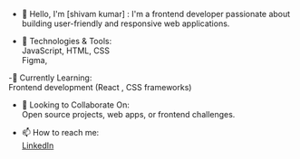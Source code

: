 - 👋 Hello, I'm [shivam kumar] : 
     I'm a frontend developer passionate about building user-friendly and responsive web applications.

- 🔧 Technologies & Tools:  
       JavaScript, HTML, CSS  
       Figma,

-🌱 Currently Learning:  
     Frontend development (React ,  CSS frameworks)

- 👯 Looking to Collaborate On:  
     Open source projects, web apps, or frontend challenges.

- 📫 How to reach me:  
     [LinkedIn]([https://www.linkedin.com/yourprofile](https://www.linkedin.com/in/shivam-kumar-929b33314/))  
<!---
shivamkr002/shivamkr002 is a ✨ special ✨ repository because its `README.md` (this file) appears on your GitHub profile.
You can click the Preview link to take a look at your changes.
--->
